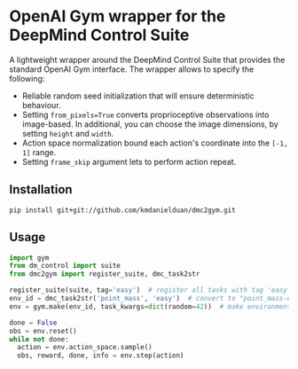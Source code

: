 # OpenAI Gym wrapper for the DeepMind Control Suite

A lightweight wrapper around the DeepMind Control Suite that provides the standard OpenAI Gym interface. The wrapper allows to specify the following:

* Reliable random seed initialization that will ensure deterministic behaviour.
* Setting ```from_pixels=True``` converts proprioceptive observations into image-based. In additional, you can choose the image dimensions, by setting ```height``` and ```width```.
* Action space normalization bound each action's coordinate into the ```[-1, 1]``` range.
* Setting ```frame_skip``` argument lets to perform action repeat.

## Installation

```shell
pip install git+git://github.com/kmdanielduan/dmc2gym.git
```

## Usage

```python
import gym
from dm_control import suite
from dmc2gym import register_suite, dmc_task2str

register_suite(suite, tag='easy')  # register all tasks with tag 'easy' in the suite to gym registry
env_id = dmc_task2str('point_mass', 'easy')  # convert to "point_mass-easy-v0"
env = gym.make(env_id, task_kwargs=dict(random=42))  # make environments directly

done = False
obs = env.reset()
while not done:
  action = env.action_space.sample()
  obs, reward, done, info = env.step(action)
```
